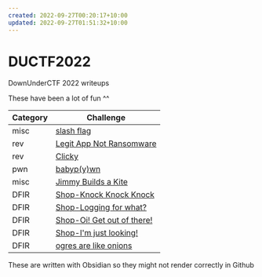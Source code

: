 ```yaml
---
created: 2022-09-27T00:20:17+10:00
updated: 2022-09-27T01:51:32+10:00
---
```

# DUCTF2022
DownUnderCTF 2022 writeups

These have been a lot of fun ^^

| Category | Challenge                                                         |
| -------- | ----------------------------------------------------------------- |
| misc     | [slash flag](slash%20flag.md)                                     |
| rev      | [Legit App Not Ransomware](Legit%20App%20Not%20Ransomware.md)     |
| rev      | [Clicky](Clicky.md)                                               |
| pwn      | [babyp(y)wn](babypywn.md)                                         |
| misc     | [Jimmy Builds a Kite](Jimmy%20Builds%20a%20Kite.md)               |
| DFIR     | [Shop-Knock Knock Knock](Shop-Knock%20Knock%20Knock.md)           |
| DFIR     | [Shop-Logging for what?](Shop-Logging%20for%20what.md)            |
| DFIR     | [Shop-Oi! Get out of there!](Shop-Oi%20Get%20out%20of%20there.md) |
| DFIR     | [Shop-I'm just looking!](Shop-Im%20just%20looking.md)             |
| DFIR     | [ogres are like onions](ogres%20are%20like%20onions.md)           |


These are written with Obsidian so they might not render correctly in Github